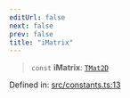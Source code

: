 ```yaml
---
editUrl: false
next: false
prev: false
title: "iMatrix"
---
```


> `const` **iMatrix**: [`TMat2D`](/api/type-aliases/tmat2d/)

Defined in: [src/constants.ts:13](https://github.com/fabricjs/fabric.js/blob/b4f67b1cfd353d0e2763b168e07bce6b67895452/src/constants.ts#L13)
